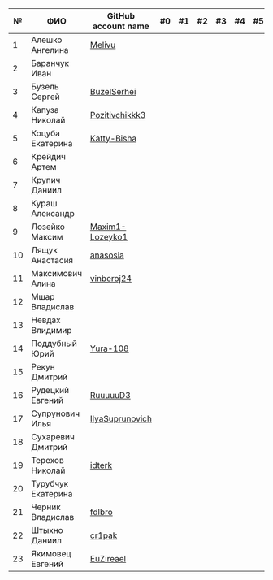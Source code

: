 | №  | ФИО                         | GitHub account name  | #0 | #1 | #2 | #3 | #4 | #5 | #6 | #7 | Рейтинг | Доклад        |
|----|-----------------------------|----------------------|----|----|----|----|----|----|----|----|---------|--------------|
| 1  | Алешко Ангелина                | [Melivu](https://github.com/Melivu)              |    |    |    |    |    |    |    |    |         |              |
| 2  | Баранчук Иван              |              |    |    |    |    |    |    |    |    |         |              |
| 3  | Бузель Сергей              | [BuzelSerhei](https://github.com/BuzelSerhei)           |    |    |    |    |    |    |    |    |         |              |
| 4  | Капуза Николай           | [Pozitivchikkk3](https://github.com/Pozitivchikkk3)            |    |    |    |    |    |    |    |    |         |              |
| 5  | Коцуба Екатерина              | [Katty-Bisha](https://github.com/Katty-Bisha)            |    |    |    |    |    |    |    |    |         |              |
| 6  | Крейдич Артем               |              |    |    |    |    |    |    |    |    |         |              |
| 7  | Крупич Даниил              |               |    |    |    |    |    |    |    |    |         |              |
| 8  | Кураш Александр              |                |    |    |    |    |    |    |    |    |         |              |
| 9  | Лозейко Максим               | [Maxim1-Lozeyko1](https://github.com/Maxim1-Lozeyko1)    |    |    |    |    |    |    |    |    |         |              |
| 10 | Лящук Анастасия               | [anasosia](https://github.com/anasosia)                |    |    |    |    |    |    |    |    |         |              |
| 11 | Максимович Алина           | [vinberoj24](https://github.com/vinberoj24)         |    |    |    |    |    |    |    |    |         |              |
| 12 | Мшар Владислав                |             |    |    |    |    |    |    |    |    |         |              |
| 13 | Невдах Влидимир              |           |    |    |    |    |    |    |    |    |         |              |
| 14 | Поддубный Юрий              | [Yura-108](https://github.com/Yura-108)          |    |    |    |    |    |    |    |    |         |              |
| 15 | Рекун Дмитрий              |             |    |    |    |    |    |    |    |    |         |              |
| 16 | Рудецкий Евгений                | [RuuuuuD3](https://github.com/RuuuuuD3)               |    |    |    |    |    |    |    |    |         |              |
| 17 | Супрунович Илья             | [IlyaSuprunovich](https://github.com/IlyaSuprunovich)           |    |    |    |    |    |    |    |    |         |              |
| 18 | Сухаревич Дмитрий                  |               |    |    |    |    |    |    |    |    |         |              |
| 19 | Терехов Николай                   | [idterk](https://github.com/idterk)                |    |    |    |    |    |    |    |    |         |              |
| 20 | Турубчук Екатерина               |             |    |    |    |    |    |    |    |    |         |              |
| 21 | Черник Владислав                | [fdlbro](https://github.com/fdlbro)            |    |    |    |    |    |    |    |    |         |              |
| 22 | Штыхно Даниил              | [cr1pak](https://github.com/cr1pak)               |    |    |    |    |    |    |    |    |         |              |
| 23 | Якимовец Евгений              | [EuZireael](https://github.com/EuZireael)  
